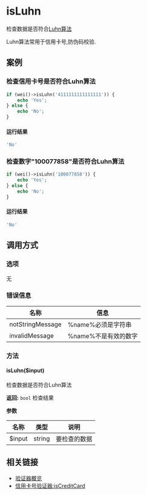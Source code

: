 isLuhn
======

检查数据是否符合[Luhn算法](http://zh.wikipedia.org/wiki/Luhn%E7%AE%97%E6%B3%95)

Luhn算法常用于信用卡号,防伪码校验.

案例
----

### 检查信用卡号是否符合Luhn算法

```php
if (wei()->isLuhn('4111111111111111')) {
    echo 'Yes';
} else {
    echo 'No';
}
```

#### 运行结果

```php
'No'
```

### 检查数字"100077858"是否符合Luhn算法

```php
if (wei()->isLuhn('100077858')) {
    echo 'Yes';
} else {
    echo 'No';
}
```

#### 运行结果

```php
'No'
```

调用方式
--------

### 选项

无

### 错误信息

名称                   | 信息
-----------------------|------
notStringMessage       | %name%必须是字符串
invalidMessage         | %name%不是有效的数字

### 方法

#### isLuhn($input)
检查数据是否符合Luhn算法

**返回:** `bool` 检查结果

**参数**

名称   | 类型   | 说明
-------|--------|------
$input | string | 要检查的数据

相关链接
--------

* [验证器概览](../book/validators.md)
* [信用卡号验证器:isCreditCard](isCreditCard.md)